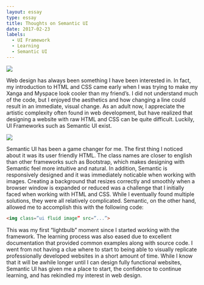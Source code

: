 ```yaml
---
layout: essay
type: essay
title: Thoughts on Semantic UI
date: 2017-02-23
labels:
  - UI Framework
  - Learning
  - Semantic UI
---
```


<img class="ui fluid image" src="https://pace.oregonstate.edu/sites/default/files/styles/course_banner_large/public/images/course/cover/pace-oregon-state-web-design-development-certificate.jpg?itok=eHaM8IrN">
<p>Web design has always been something I have been interested in. In fact, my introduction to HTML and CSS came early when I was trying to make my Xanga and Myspace look cooler than my friend’s. I did not understand much of the code, but I enjoyed the aesthetics and how changing a line could result in an immediate, visual change. As an adult now, I appreciate the artistic complexity often found in web development, but have realized that designing a website with raw HTML and CSS can be quite difficult. Luckily, UI Frameworks such as Semantic UI exist.</p> 
<img class="ui medium right floated image" src="http://semantic-ui.com/images/devices.png">
<p>Semantic UI has been a game changer for me. The first thing I noticed about it was its user friendly HTML. The class names are closer to english than other frameworks such as Bootstrap, which makes designing with Semantic feel more intuitive and natural.  In addition, Semantic is responsively designed and it was immediately noticable when working with images. Creating a background that resizes correctly and smoothly when a browser window is expanded or reduced was a challenge that I initially faced when working with HTML and CSS. While I eventually found multiple solutions, they were all relatively complicated. Semantic, on the other hand, allowed me to accomplish this with the following code:</p> 
  
```html
<img class=”ui fluid image” src=”...”>
```
<p>This was my first “lightbulb” moment since I started working with the framework. The learning process was also eased due to excellent documentation that provided common examples along with source code. I went from not having a clue where to start to being able to visually replicate professionally developed websites in a short amount of time. While I know that it will be awhile longer until I can design fully functional websites, Semantic UI has given me a place to start, the confidence to continue learning, and has rekindled my interest in web design.</p> 

